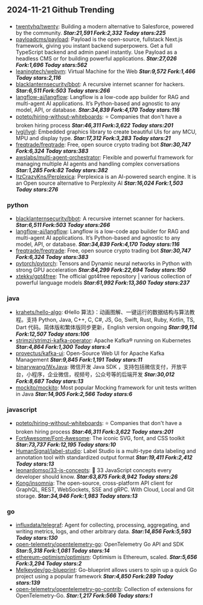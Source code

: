 ## 2024-11-21 Github Trending

### 
* [twentyhq/twenty](https://github.com/twentyhq/twenty): Building a modern alternative to Salesforce, powered by the community. ***Star:21,591 Fork:2,332 Today stars:225***
* [payloadcms/payload](https://github.com/payloadcms/payload): Payload is the open-source, fullstack Next.js framework, giving you instant backend superpowers. Get a full TypeScript backend and admin panel instantly. Use Payload as a headless CMS or for building powerful applications. ***Star:27,026 Fork:1,696 Today stars:562***
* [leaningtech/webvm](https://github.com/leaningtech/webvm): Virtual Machine for the Web ***Star:9,572 Fork:1,466 Today stars:2,116***
* [blacklanternsecurity/bbot](https://github.com/blacklanternsecurity/bbot): A recursive internet scanner for hackers. ***Star:6,511 Fork:503 Today stars:266***
* [langflow-ai/langflow](https://github.com/langflow-ai/langflow): Langflow is a low-code app builder for RAG and multi-agent AI applications. It’s Python-based and agnostic to any model, API, or database. ***Star:34,839 Fork:4,170 Today stars:116***
* [poteto/hiring-without-whiteboards](https://github.com/poteto/hiring-without-whiteboards): ⭐️ Companies that don't have a broken hiring process ***Star:46,311 Fork:3,622 Today stars:201***
* [lvgl/lvgl](https://github.com/lvgl/lvgl): Embedded graphics library to create beautiful UIs for any MCU, MPU and display type. ***Star:17,312 Fork:3,283 Today stars:21***
* [freqtrade/freqtrade](https://github.com/freqtrade/freqtrade): Free, open source crypto trading bot ***Star:30,747 Fork:6,324 Today stars:383***
* [awslabs/multi-agent-orchestrator](https://github.com/awslabs/multi-agent-orchestrator): Flexible and powerful framework for managing multiple AI agents and handling complex conversations ***Star:1,285 Fork:82 Today stars:382***
* [ItzCrazyKns/Perplexica](https://github.com/ItzCrazyKns/Perplexica): Perplexica is an AI-powered search engine. It is an Open source alternative to Perplexity AI ***Star:16,024 Fork:1,503 Today stars:276***

### python
* [blacklanternsecurity/bbot](https://github.com/blacklanternsecurity/bbot): A recursive internet scanner for hackers. ***Star:6,511 Fork:503 Today stars:266***
* [langflow-ai/langflow](https://github.com/langflow-ai/langflow): Langflow is a low-code app builder for RAG and multi-agent AI applications. It’s Python-based and agnostic to any model, API, or database. ***Star:34,839 Fork:4,170 Today stars:116***
* [freqtrade/freqtrade](https://github.com/freqtrade/freqtrade): Free, open source crypto trading bot ***Star:30,747 Fork:6,324 Today stars:383***
* [pytorch/pytorch](https://github.com/pytorch/pytorch): Tensors and Dynamic neural networks in Python with strong GPU acceleration ***Star:84,299 Fork:22,694 Today stars:150***
* [xtekky/gpt4free](https://github.com/xtekky/gpt4free): The official gpt4free repository | various collection of powerful language models ***Star:61,992 Fork:13,360 Today stars:237***

### java
* [krahets/hello-algo](https://github.com/krahets/hello-algo): 《Hello 算法》：动画图解、一键运行的数据结构与算法教程。支持 Python, Java, C++, C, C#, JS, Go, Swift, Rust, Ruby, Kotlin, TS, Dart 代码。简体版和繁体版同步更新，English version ongoing ***Star:99,114 Fork:12,507 Today stars:106***
* [strimzi/strimzi-kafka-operator](https://github.com/strimzi/strimzi-kafka-operator): Apache Kafka® running on Kubernetes ***Star:4,864 Fork:1,300 Today stars:4***
* [provectus/kafka-ui](https://github.com/provectus/kafka-ui): Open-Source Web UI for Apache Kafka Management ***Star:9,845 Fork:1,191 Today stars:11***
* [binarywang/WxJava](https://github.com/binarywang/WxJava): 微信开发 Java SDK ，支持包括微信支付，开放平台，小程序，企业微信，视频号，公众号等的后端开发 ***Star:30,012 Fork:8,687 Today stars:13***
* [mockito/mockito](https://github.com/mockito/mockito): Most popular Mocking framework for unit tests written in Java ***Star:14,905 Fork:2,566 Today stars:6***

### javascript
* [poteto/hiring-without-whiteboards](https://github.com/poteto/hiring-without-whiteboards): ⭐️ Companies that don't have a broken hiring process ***Star:46,311 Fork:3,622 Today stars:201***
* [FortAwesome/Font-Awesome](https://github.com/FortAwesome/Font-Awesome): The iconic SVG, font, and CSS toolkit ***Star:73,737 Fork:12,195 Today stars:10***
* [HumanSignal/label-studio](https://github.com/HumanSignal/label-studio): Label Studio is a multi-type data labeling and annotation tool with standardized output format ***Star:19,411 Fork:2,412 Today stars:13***
* [leonardomso/33-js-concepts](https://github.com/leonardomso/33-js-concepts): 📜 33 JavaScript concepts every developer should know. ***Star:63,875 Fork:8,942 Today stars:26***
* [Kong/insomnia](https://github.com/Kong/insomnia): The open-source, cross-platform API client for GraphQL, REST, WebSockets, SSE and gRPC. With Cloud, Local and Git storage. ***Star:34,946 Fork:1,983 Today stars:13***

### go
* [influxdata/telegraf](https://github.com/influxdata/telegraf): Agent for collecting, processing, aggregating, and writing metrics, logs, and other arbitrary data. ***Star:14,856 Fork:5,593 Today stars:130***
* [open-telemetry/opentelemetry-go](https://github.com/open-telemetry/opentelemetry-go): OpenTelemetry Go API and SDK ***Star:5,318 Fork:1,081 Today stars:14***
* [ethereum-optimism/optimism](https://github.com/ethereum-optimism/optimism): Optimism is Ethereum, scaled. ***Star:5,656 Fork:3,294 Today stars:2***
* [Melkeydev/go-blueprint](https://github.com/Melkeydev/go-blueprint): Go-blueprint allows users to spin up a quick Go project using a popular framework ***Star:4,850 Fork:289 Today stars:139***
* [open-telemetry/opentelemetry-go-contrib](https://github.com/open-telemetry/opentelemetry-go-contrib): Collection of extensions for OpenTelemetry-Go. ***Star:1,217 Fork:566 Today stars:1***
